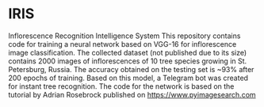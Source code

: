 # IRIS
Inflorescence Recognition Intelligence System
This repository contains code for training a neural network based on VGG-16 for inflorescence image classification.
The collected dataset (not published due to its size) contains 2000 images of inflorescences of 10 tree species
growing in St. Petersburg, Russia.
The accuracy obtained on the testing set is ~93% after 200 epochs of training. 
Based on this model, a Telegram bot was created for instant tree recognition.
The code for the network is based on the tutorial by Adrian Rosebrock published on https://www.pyimagesearch.com
